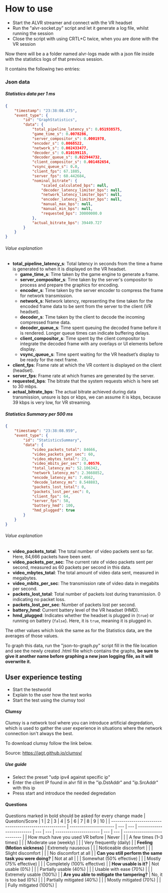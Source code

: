 # How to use
- Start the ALVR streamer and connect with the VR headset
- Run the "alvr-socket.py" script and let it generate a log file, whilst running the session
- Close the script with using CRTL+C twice, when you are done with the VR session
  
Now there will be a a folder named alvr-logs made with a json file inside with the statistics logs of that previous session.

It contains the following two entries:
### Json data
##### Statistics data per 1 ms
```json
{ 
    "timestamp": "23:38:08.475", 
    "event_type": { 
        "id": "GraphStatistics", 
        "data": { 
            "total_pipeline_latency_s": 0.051938575, 
            "game_time_s": 0.0078286, 
            "server_compositor_s": 0.0001978, 
            "encoder_s": 0.0068522, 
            "network_s": 0.002433477, 
            "decoder_s": 0.010199115, 
            "decoder_queue_s": 0.022944732, 
            "client_compositor_s": 0.001482654, 
            "vsync_queue_s": 0.0, 
            "client_fps": 67.1885, 
            "server_fps": 60.442684, 
            "nominal_bitrate": { 
                "scaled_calculated_bps": null, 
                "decoder_latency_limiter_bps": null, 
                "network_latency_limiter_bps": null, 
                "encoder_latency_limiter_bps": null, 
                "manual_max_bps": null, 
                "manual_min_bps": null, 
                "requested_bps": 30000000.0 
            }, 
            "actual_bitrate_bps": 39449.727 
        } 
    } 
} 
```
###### Value explanation


- **total_pipeline_latency_s**: Total latency in seconds from the time a frame is generated to when it is displayed on the VR headset.
  - **game_time_s**: Time taken by the game engine to generate a frame.
  - **server_compositor_s**: Time taken by the server's compositor to process and prepare the graphics for encoding.
  - **encoder_s**: Time taken by the server encoder to compress the frame for network transmission.
  - **network_s**: Network latency, representing the time taken for the encoded frame data to be sent from the server to the client (VR headset).
  - **decoder_s**: Time taken by the client to decode the incoming compressed frame data.
  - **decoder_queue_s**: Time spent queuing the decoded frame before it is rendered. Longer queue times can indicate buffering delays.
  - **client_compositor_s**: Time spent by the client compositor to integrate the decoded frame with any overlays or UI elements before display.
  - **vsync_queue_s**: Time spent waiting for the VR headset’s display to be ready for the next frame.
- **client_fps**: Frame rate at which the VR content is displayed on the client (headset).
- **server_fps**: Frame rate at which frames are generated by the server.
- **requested_bps**: The bitrate that the system requests which is here set to 30 mbps.
- **actual_bitrate_bps**: The actual bitrate achieved during data transmission, unsure is bps or kbps, we can assume it is kbps, because 39 kbps is very low, for VR streaming.

##### Statistics Summary per 500 ms
```json
{ 
    "timestamp": "23:38:08.959", 
    "event_type": { 
        "id": "StatisticsSummary", 
        "data": { 
            "video_packets_total": 84666, 
            "video_packets_per_sec": 60, 
            "video_mbytes_total": 23, 
            "video_mbits_per_sec": 0.00576, 
            "total_latency_ms": 52.106342, 
            "network_latency_ms": 2.3668852, 
            "encode_latency_ms": 7.4662, 
            "decode_latency_ms": 8.548883, 
            "packets_lost_total": 0, 
            "packets_lost_per_sec": 0, 
            "client_fps": 64, 
            "server_fps": 58, 
            "battery_hmd": 100, 
            "hmd_plugged": true 
        } 
    } 
} 
```
###### Value explanation
- **video_packets_total**: The total number of video packets sent so far. Here, 84,666 packets have been sent.
- **video_packets_per_sec**: The current rate of video packets sent per second, measured as 60 packets per second in this data.
- **video_mbytes_total**: The total amount of video data sent, measured in megabytes.
- **video_mbits_per_sec**: The transmission rate of video data in megabits per second.
- **packets_lost_total**: Total number of packets lost during transmission. 0 indicating no packet loss.
- **packets_lost_per_sec**: Number of packets lost per second.
- **battery_hmd**: Current battery level of the VR headset (HMD).
- **hmd_plugged**: Indicates whether the headset is plugged in (`true`) or running on battery (`false`). Here, it is `true`, meaning it is plugged in.

The other values which look the same as for the Statistics data, are the averages of those values.


To graph this data, run the "json-to-graph.py" script fill in the file location and see the newly created .html file which contains the graphs, <b>be sure to give it another name before graphing a new json logging file, as it will overwrite it.</b>


## User experience testing
- Start the testworld
- Explain to the user how the test works
- Start the test using the clumsy tool

#### Clumsy
Clumsy is a network tool where you can introduce artificial degredation, which is used to gather the user experience in situations where the network connection isn't always the best.

To download clumsy follow the link below.

Source: https://jagt.github.io/clumsy/

##### Use guide
- Select the preset "udp ipv4 against specific ip"
- Enter the client IP found in alvr fill in the "ip.DstAddr" and "ip.SrcAddr" with this ip
- Press start and introduce the needed degredation 


#### Questions
Questions marked in bold should be asked for every change made
| Question/Score                                          | 1                      | 2   | 3   | 4                         | 5   | 6   | 7                      | 8   | 9   | 10                          |
| ------------------------------------------------------- | ---------------------- | --- | --- | ------------------------- | --- | --- | ---------------------- | --- | --- | --------------------------- |
| How much have you used VR before                        | Never                  |     |     | A few times (1–3 times)   |     |     | Moderate use (weekly)  |     |     | Very frequently (daily)     |
| **Feeling (Motion sickness)**                           | Extremely nauseous     |     |     | Noticeable discomfort     |     |     | Slight discomfort      |     |     | No discomfort at all        |
| **Can you still perform the same task you were doing?** | Not at all             |     |     | Somewhat (50% effective)  |     |     | Mostly (75% effective) |     |     | Completely (100% effective) |
| **How usable is it?**                                   | Not usable (0%)        |     |     | Partially usable (40%)    |     |     | Usable with ease (70%) |     |     | Extremely usable (100%)     |
| **Are you able to mitigate the tampering?**             | No, it is too bad (0%) |     |     | Partially mitigated (40%) |     |     | Mostly mitigated (70%) |     |     | Fully mitigated (100%)      |

